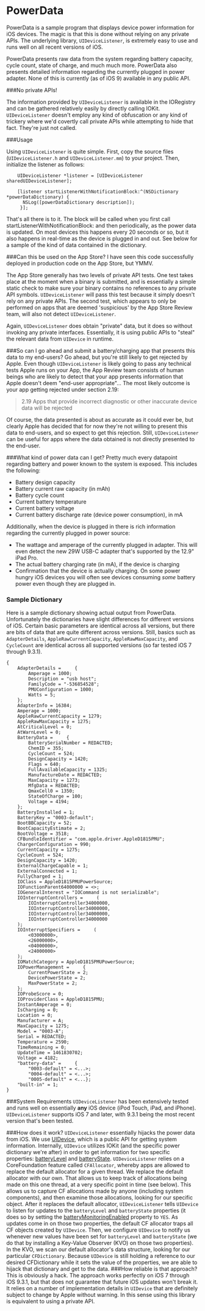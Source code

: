 # PowerData
PowerData is a sample program that displays device power information for iOS devices. The magic is that this is done without relying on any private APIs. The underlying library, `UIDeviceListener`, is extremely easy to use and runs well on all recent versions of iOS.

PowerData presents raw data from the system regarding battery capacity, cycle count, state of charge, and much much more. PowerData also presents detailed information regarding the currently plugged in power adapter. None of this is currently (as of iOS 9) available in any public API.

###No private APIs!

The information provided by `UIDeviceListener` is available in the IORegistry and can be gathered relatively easily by directly calling IOKit. `UIDeviceListener` doesn't employ any kind of obfuscation or any kind of trickery where we'd covertly call private APIs while attempting to hide that fact. They're just not called.

###Usage

Using `UIDeviceListener` is quite simple. First, copy the source files (`UIDeviceListener.h` and `UIDeviceListener.mm`) to your project. Then, initialize the listener as follows:

```
    UIDeviceListener *listener = [UIDeviceListener sharedUIDeviceListener];
    
    [listener startListenerWithNotificationBlock:^(NSDictionary *powerDataDictionary) {
      NSLog([powerDataDictionary description]);
     }];

```

That's all there is to it. The block will be called when you first call startListenerWithNotificationBlock: and then periodically, as the power data is updated. On most devices this happens every 20 seconds or so, but it also happens in real-time as the device is plugged in and out. See below for a sample of the kind of data contained in the dictionary.

###Can this be used on the App Store?
I have seen this code successfully deployed in production code on the App Store, but YMMV. 

The App Store generally has two levels of private API tests. One test takes place at the moment when a binary is submitted, and is essentially a simple static check to make sure your binary contains no references to any private API symbols. `UIDeviceListener` will pass this test because it simply doesn't rely on any private APIs. The second test, which appears to only be performed on apps that are deemed 'suspicious' by the App Store Review team, will also not detect `UIDeviceListener`. 

Again, `UIDeviceListener` does obtain "private" data, but it does so without invoking any private interfaces. Essentially, it is using public APIs to "steal" the relevant data from `UIDevice` in runtime.

###So can I go ahead and submit a battery/charging app that presents this data to my end-users?
Go ahead, but you're still likely to get rejected by Apple. Even though `UIDeviceListener` is likely going to pass any technical tests Apple runs on your App, the App Review team consists of human beings who are likely to detect that your app presents information that Apple doesn't deem "end-user appropriate"... The most likely outcome is your app getting rejected under section 2.19:
>  2.19       Apps that provide incorrect diagnostic or other inaccurate device data will be rejected

Of course, the data presented is about as accurate as it could ever be, but clearly Apple has decided that for now they're not willing to present this data to end-users, and so expect to get this rejection. Still, `UIDeviceListener` can be useful for apps where the data obtained is not directly presented to the end-user.

###What kind of power data can I get?
Pretty much every datapoint regarding battery and power known to the system is exposed. This includes the following:
- Battery design capacity
- Battery current raw capacity (in mAh)
- Battery cycle count
- Current battery temperature
- Current battery voltage
- Current battery discharge rate (device power consumption), in mA

Additionally, when the device is plugged in there is rich information regarding the currently plugged in power source:
- The wattage and amperage of the currently plugged in adapter. This will even detect the new 29W USB-C adapter that's supported by the 12.9" iPad Pro.
- The actual battery charging rate (in mA), if the device is charging
- Confirmation that the device is actually charging. On some power hungry iOS devices you will often see devices consuming *some* battery power even though they are plugged in.

### Sample Dictionary
Here is a sample dictionary showing actual output from PowerData. Unfortunately the dictionaries have slight differences for different versions of iOS. Certain basic parameters are identical across all versions, but there are bits of data that are quite different across versions. Still, basics such as `AdapterDetails`, `AppleRawCurrentCapacity`, `AppleRawMaxCapacity`, and `CycleCount` are identical across all supported versions (so far tested iOS 7 through 9.3.1).

```
{
    AdapterDetails =     {
        Amperage = 1000;
        Description = "usb host";
        FamilyCode = "-536854528";
        PMUConfiguration = 1000;
        Watts = 5;
    };
    AdapterInfo = 16384;
    Amperage = 1000;
    AppleRawCurrentCapacity = 1279;
    AppleRawMaxCapacity = 1275;
    AtCriticalLevel = 0;
    AtWarnLevel = 0;
    BatteryData =     {
        BatterySerialNumber = REDACTED;
        ChemID = 355;
        CycleCount = 524;
        DesignCapacity = 1420;
        Flags = 640;
        FullAvailableCapacity = 1325;
        ManufactureDate = REDACTED;
        MaxCapacity = 1273;
        MfgData = REDACTED;
        QmaxCell0 = 1350;
        StateOfCharge = 100;
        Voltage = 4194;
    };
    BatteryInstalled = 1;
    BatteryKey = "0003-default";
    BootBBCapacity = 52;
    BootCapacityEstimate = 2;
    BootVoltage = 3518;
    CFBundleIdentifier = "com.apple.driver.AppleD1815PMU";
    ChargerConfiguration = 990;
    CurrentCapacity = 1275;
    CycleCount = 524;
    DesignCapacity = 1420;
    ExternalChargeCapable = 1;
    ExternalConnected = 1;
    FullyCharged = 1;
    IOClass = AppleD1815PMUPowerSource;
    IOFunctionParent64000000 = <>;
    IOGeneralInterest = "IOCommand is not serializable";
    IOInterruptControllers =     (
        IOInterruptController34000000,
        IOInterruptController34000000,
        IOInterruptController34000000,
        IOInterruptController34000000
    );
    IOInterruptSpecifiers =     (
        <03000000>,
        <26000000>,
        <04000000>,
        <24000000>
    );
    IOMatchCategory = AppleD1815PMUPowerSource;
    IOPowerManagement =     {
        CurrentPowerState = 2;
        DevicePowerState = 2;
        MaxPowerState = 2;
    };
    IOProbeScore = 0;
    IOProviderClass = AppleD1815PMU;
    InstantAmperage = 0;
    IsCharging = 0;
    Location = 0;
    Manufacturer = A;
    MaxCapacity = 1275;
    Model = "0003-A";
    Serial = REDACTED;
    Temperature = 2590;
    TimeRemaining = 0;
    UpdateTime = 1461830702;
    Voltage = 4182;
    "battery-data" =     {
        "0003-default" = <...>;
        "0004-default" = <...>;
        "0005-default" = <...};
    "built-in" = 1;
}
```

###System Requirements
`UIDeviceListener` has been extensively tested and runs well on essentially **any** iOS device (iPod Touch, iPad, and iPhone). `UIDeviceListener` supports iOS 7 and later, with 9.3.1 being the most recent version that's been tested.

###How does it work?
`UIDeviceListener` essentially hijacks the power data from iOS. We use [UIDevice](https://developer.apple.com/library/ios/documentation/UIKit/Reference/UIDevice_Class/), which is a public API for getting system information. Internally, `UIDevice` utilizes IOKit (and the specific power dictionary we're after) in order to get information for two specific properties: [batteryLevel](https://developer.apple.com/library/ios/documentation/UIKit/Reference/UIDevice_Class/#//apple_ref/occ/instp/UIDevice/batteryLevel) and [batteryState](https://developer.apple.com/library/ios/documentation/UIKit/Reference/UIDevice_Class/#//apple_ref/occ/instp/UIDevice/batteryState).
`UIDeviceListener` relies on a CoreFoundation feature called `CFAllocator`, whereby apps are allowed to replace the default allocator for a given thread. We replace the default allocator with our own. That allows us to keep track of allocations being made on this one thread, at a very specific point in time (see below). This allows us to capture CF allocations made by anyone (including system components), and then examine those allocations, looking for our specific object.
After it replaces the default allocator, `UIDeviceListener` tells `UIDevice` to listen for updates to the `batteryLevel` and `batteryState` properties (it does so by setting the [batteryMonitoringEnabled](https://developer.apple.com/library/ios/documentation/UIKit/Reference/UIDevice_Class/#//apple_ref/occ/instp/UIDevice/batteryMonitoringEnabled) property to `YES`. 
As updates come in on those two properties, the default CF allocator traps all CF objects created by `UIDevice`. Then, we configure `UIDevice` to notify us whenever new values have been set for `batteryLevel` and `batteryState` (we do that by installing a Key-Value Observer (KVO) on those two properties). In the KVO, we scan our default allocator's data structure, looking for our particular `CFDictionary`. Because `UIDevice` is still holding a reference to our desired CFDictionary while it sets the value of the properties, we are able to hijack that dictionary and get to the data.
###How reliable is that approach?
This is obviously a hack. The approach works perfectly on iOS 7 through iOS 9.3.1, but that does not guarantee that future iOS updates won't break it. It relies on a number of implementation details in `UIDevice` that are definitely subject to change by Apple without warning. In this sense using this library is equivalent to using a private API. 

